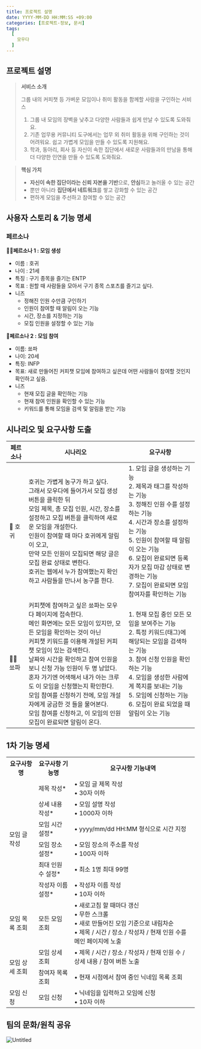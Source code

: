 ```yaml
---
title: 프로젝트 설명
date: YYYY-MM-DD HH:MM:SS +09:00
categories: [프로젝트-정보, 문서]
tags:
  [
    모우다
  ]
---
```

## 프로젝트 설명

> **서비스 소개**
> 
> 그룹 내의 커피챗 등 가벼운 모임이나 취미 활동을 함께할 사람을 구인하는 서비스
> 
> 1. 그룹 내 모임의 장벽을 낮추고 다양한 사람들과 쉽게 만날 수 있도록 도와줘요.
> 2. 기존 업무용 커뮤니티 도구에서는 업무 외 취미 활동을 위해 구인하는 것이 어려워요. 쉽고 가볍게 모임을 만들 수 있도록 지원해요.
> 3. 학과, 동아리, 회사 등 자신이 속한 집단에서 새로운 사람들과의 만남을 통해 더 다양한 인연을 만들 수 있도록 도와줘요.

>  **핵심 가치**
> 
> - **자신이 속한 집단이라는 신뢰 자본을 기반**으로, **안심**하고 놀러올 수 있는 공간
> - 뿐만 아니라 **집단에서 네트워크**를 쌓고 강화할 수 있는 공간
> - 편하게 모임을 주선하고 참여할 수 있는 공간

## 사용자 스토리 & 기능 명세

### 페르소나

**🙍‍♀️페르소나 1 : 모임 생성**

- 이름 : 호귀
- 나이 : 21세
- 특징 : 구기 종목을 즐기는 ENTP
- 목표 : 원할 때 사람들을 모아서 구기 종목 스포츠를 즐기고 싶다.
- 니즈
  - 정해진 인원 수만큼 구인하기
  - 인원이 참여할 때 알림이 오는 기능
  - 시간, 장소를 지정하는 기능
  - 모집 인원을 설정할 수 있는 기능

**💂페르소나 2 : 모임 참여**

- 이름: 쑈파
- 나이: 20세
- 특징: INFP
- 목표: 새로 만들어진 커피챗 모임에 참여하고 싶은데 어떤 사람들이 참여할 것인지 확인하고 싶음.
- 니즈
  - 현재 모집 글을 확인하는 기능
  - 현재 참여 인원을 확인할 수 있는 기능
  - 키워드를 통해 모임을 검색 및 알림을 받는 기능

## 시나리오 및 요구사항 도출


| 페르소나 | 시나리오 | 요구사항 |
|----------|--------|-------------|
|   🧑 호귀    | 호귀는 가볍게 농구가 하고 싶다. <br> 그래서 모우다에 들어가서 모집 생성 버튼을 클릭한 뒤 <br> 모임 제목, 총 모집 인원, 시간, 장소를 설정하고 모집 버튼을 클릭하여 새로운 모임을 개설한다. <br> 인원이 참여할 때 마다 호귀에게 알림이 오고, <br> 만약 모든 인원이 모집되면 해당 글은 모집 완료 상태로 변한다. <br> 호귀는 웹에서 누가 참여했는지 확인하고 사람들을 만나서 농구를 한다. | 1. 모임 글을 생성하는 기능 <br> 2. 제목과 태그를 작성하는 기능 <br> 3. 정해진 인원 수를 설정하는 기능 <br> 4. 시간과 장소를 설정하는 기능 <br> 5. 인원이 참여할 때 알림이 오는 기능 <br> 6. 모집이 완료되면 등록자가 모집 마감 상태로 변경하는 기능 <br> 7. 모집이 완료되면 모임 참여자를 확인하는 기능 |
|   👱‍♂️ 쑈파    | 커피챗에 참여하고 싶은 쑈파는 모우다 페이지에 접속한다. <br> 메인 화면에는 모든 모임이 있지만, 모든 모임을 확인하는 것이 아닌 <br> 커피챗 키워드를 이용해 개설된 커피챗 모임이 있는 검색한다. <br>  날짜와 시간을 확인하고 참여 인원을 보니 신청 가능 인원이 두 명 남았다. <br> 혼자 가기엔 어색해서 내가 아는 크루도 이 모임을 신청했는지 확인한다. <br> 모임 참여를 신청하기 전에, 모임 개설자에게 궁금한 것 들을 물어본다. <br> 모임 참여를 신청하고, 이 모임의 인원 모집이 완료되면 알림이 온다. | 1. 현재 모집 중인 모든 모임을 보여주는 기능 <br> 2. 특정 키워드(태그)에 해당되는 모임을 검색하는 기능 <br> 3. 참여 신청 인원을 확인하는 기능 <br> 4. 모임을 생성한 사람에게 쪽지를 보내는 기능 <br> 5. 모임에 신청하는 기능 <br> 6. 모집이 완료 되었을 때 알림이 오는 기능 |

## 1차 기능 명세


<table>
  <tr>
    <th>요구사항 명</th>
    <th>요구사항 기능명</th>
    <th>요구사항 기능내역</th>
  </tr>
  <tr>
    <td rowspan="6">모임 글 작성</td>
    <td>제목 작성*</td>
    <td>• 모임 글 제목 작성 <br> • 30자 이하</td>
  </tr>
  <tr>
    <td>상세 내용 작성*</td>
    <td>• 모임 설명 작성 <br> • 1000자 이하</td>
  </tr>
  <tr>
    <td>모임 시간 설정*</td>
    <td>• yyyy/mm/dd HH:MM 형식으로 시간 지정</td>
  </tr>
  <tr>
    <td>모임 장소 설정*</td>
    <td>• 모임 장소의 주소를 작성 <br> • 100자 이하</td>
  </tr>
  <tr>
    <td>최대 인원 수 설정*</td>
    <td>• 최소 1명 최대 99명</td>
  </tr>
  <tr>
    <td>작성자 이름 설정*</td>
    <td>• 작성자 이름 작성 <br> • 10자 이하</td>
  </tr>
  <tr>
    <td rowspan="1">모임 목록 조회</td>
    <td>모든 모임 조회</td>
    <td>• 새로고침 할 때마다 갱신 <br> • 무한 스크롤 <br> • 새로 만들어진 모임 기준으로 내림차순 <br> • 제목 / 시간 / 장소 / 작성자 / 현재 인원 수를 메인 페이지에 노출</td>
  </tr>
  <tr>
    <td rowspan="2">모임 상세 조회</td>
    <td> 모임 상세 조회 </td>
    <td>• 제목 / 시간 / 장소 / 작성자 / 현재 인원 수 / 상세 내용 / 참여 버튼 노출</td>
  </tr>
  <tr>
    <td>참여자 목록 조회</td>
    <td>• 현재 시점에서 참여 중인 닉네임 목록 조회</td>
  </tr>
  <tr>
    <td rowspan="1">모임 신청</td>
    <td>모임 신청</td>
    <td>• 닉네임을 입력하고 모임에 신청 <br> • 10자 이하</td>
  </tr>
</table>

## 팀의 문화/원칙 공유

![Untitled](https://prod-files-secure.s3.us-west-2.amazonaws.com/7eaea7db-7d9d-4a0d-803d-bf18f474ae30/7ab1ed0e-b095-41a5-83b4-80afd1dc6187/Untitled.png)
